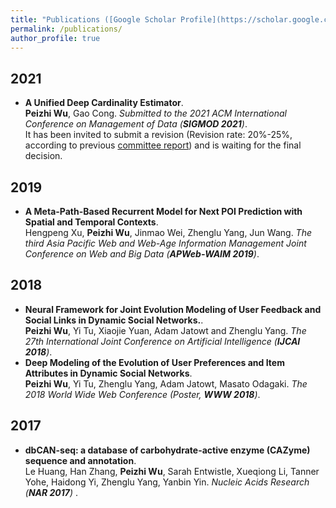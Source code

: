 ```yaml
---
title: "Publications ([Google Scholar Profile](https://scholar.google.com/citations?user=Gj44nO8AAAAJ&hl=en&oi=ao))"
permalink: /publications/
author_profile: true
---
```

## 2021
* <b>A Unified Deep Cardinality Estimator</b>. <br>
<b>Peizhi Wu</b>, Gao Cong. <i>Submitted to the 2021 ACM International Conference on Management of Data  (**SIGMOD 2021**)</i>.<br>
It has been invited to submit a revision (Revision rate: 20%-25%, according to previous [committee report](https://sigmodrecord.org/publications/sigmodRecord/1812/pdfs/06_Reports_Bernstein.pdf)) and is waiting for the final decision.

## 2019
* <b>A Meta-Path-Based Recurrent Model for Next POI Prediction with Spatial and Temporal Contexts</b>. <br>
Hengpeng Xu, <b>Peizhi Wu</b>, Jinmao Wei, Zhenglu Yang, Jun Wang. <i>The third Asia Pacific Web and Web-Age Information Management Joint Conference on Web and Big Data (**APWeb-WAIM 2019**)</i>.<br>

## 2018
* <b> Neural Framework for Joint Evolution Modeling of User Feedback and Social Links in Dynamic Social Networks.</b>. <br>
<b>Peizhi Wu</b>, Yi Tu, Xiaojie Yuan, Adam Jatowt and Zhenglu Yang. <i>The 27th International Joint Conference on Artificial Intelligence (**IJCAI 2018**)</i>. <br>
* <b>Deep Modeling of the Evolution of User Preferences and Item Attributes in Dynamic Social Networks</b>. <br>
<b>Peizhi Wu</b>, Yi Tu, Zhenglu Yang, Adam Jatowt, Masato Odagaki. <i>The 2018 World Wide Web Conference (Poster, **WWW 2018**)</i>.<br>


## 2017
* <b>dbCAN-seq: a database of carbohydrate-active enzyme (CAZyme) sequence and annotation</b>. <br>
Le Huang, Han Zhang, <b>Peizhi Wu</b>, Sarah Entwistle, Xueqiong Li, Tanner Yohe, Haidong Yi, Zhenglu Yang, Yanbin Yin. <i> Nucleic Acids Research (**NAR 2017**) </i>. <br>
